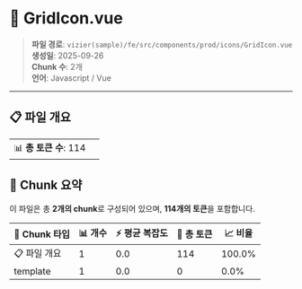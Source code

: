 # 📄 GridIcon.vue

> **파일 경로**: `vizier(sample)/fe/src/components/prod/icons/GridIcon.vue`  
> **생성일**: 2025-09-26  
> **Chunk 수**: 2개  
> **언어**: Javascript / Vue
---


## 📋 파일 개요

| | |
|--|--|
| 📊 **총 토큰 수**: 114 |  |






## 🧩 Chunk 요약

이 파일은 총 **2개의 chunk**로 구성되어 있으며, **114개의 토큰**을 포함합니다.

| 🧩 Chunk 타입 | 📊 개수 | ⚡ 평균 복잡도 | 📝 총 토큰 | 📈 비율 |
|---------------|--------|-------------|----------|--------|
| 📋 파일 개요 | 1 | 0.0 | 114 | 100.0% |
| template | 1 | 0.0 | 0 | 0.0% |

